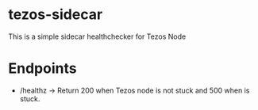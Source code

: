 # tezos-sidecar
This is a simple sidecar healthchecker for Tezos Node


# Endpoints

* /healthz -> Return 200 when Tezos node is not stuck and 500 when is stuck.
